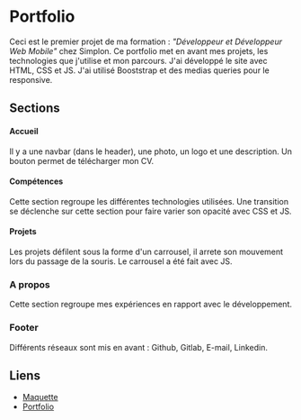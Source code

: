 # Portfolio
Ceci est le premier projet de ma formation : _"Développeur et Développeur Web Mobile"_ chez Simplon. Ce portfolio met en avant mes projets, les technologies que j'utilise et mon parcours. J'ai développé le site avec HTML, CSS et JS. J'ai utilisé Booststrap et des medias queries pour le responsive.
## Sections
#### Accueil
Il y a une navbar (dans le header), une photo, un logo et une description. Un bouton permet de télécharger mon CV.
#### Compétences
Cette section regroupe les différentes technologies utilisées. Une transition se déclenche sur cette section pour faire varier son opacité avec CSS et JS.
#### Projets
Les projets défilent sous la forme d'un carrousel, il arrete son mouvement lors du passage de la souris. Le carrousel a été fait avec JS.
### A propos
Cette section regroupe mes expériences en rapport avec le développement.
### Footer
Différents réseaux sont mis en avant :
Github, Gitlab, E-mail, Linkedin.
## Liens
- [Maquette](https://www.figma.com/file/dwEUbiJT7dkX2S4Gke5WYy/Portfolio?node-id=0%3A1&t=gj7uzCkgKrNGF3wd-1)
- [Portfolio](https://axel-reviron.netlify.app/)
